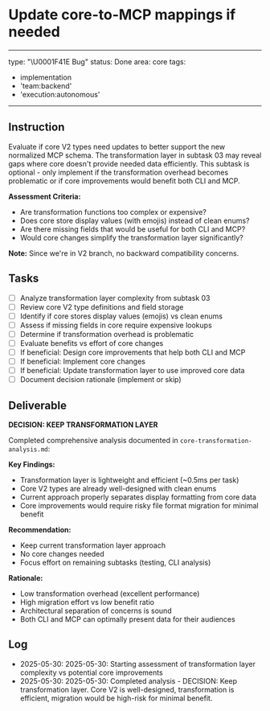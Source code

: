 # Update core-to-MCP mappings if needed

---
type: "\U0001F41E Bug"
status: Done
area: core
tags:
  - implementation
  - 'team:backend'
  - 'execution:autonomous'
---


## Instruction
Evaluate if core V2 types need updates to better support the new normalized MCP schema. The transformation layer in subtask 03 may reveal gaps where core doesn't provide needed data efficiently. This subtask is optional - only implement if the transformation overhead becomes problematic or if core improvements would benefit both CLI and MCP.

**Assessment Criteria:**
- Are transformation functions too complex or expensive?
- Does core store display values (with emojis) instead of clean enums?
- Are there missing fields that would be useful for both CLI and MCP?
- Would core changes simplify the transformation layer significantly?

**Note:** Since we're in V2 branch, no backward compatibility concerns.

## Tasks
- [ ] Analyze transformation layer complexity from subtask 03
- [ ] Review core V2 type definitions and field storage
- [ ] Identify if core stores display values (emojis) vs clean enums
- [ ] Assess if missing fields in core require expensive lookups
- [ ] Determine if transformation overhead is problematic
- [ ] Evaluate benefits vs effort of core changes
- [ ] If beneficial: Design core improvements that help both CLI and MCP
- [ ] If beneficial: Implement core changes
- [ ] If beneficial: Update transformation layer to use improved core data
- [ ] Document decision rationale (implement or skip)

## Deliverable
**DECISION: KEEP TRANSFORMATION LAYER**

Completed comprehensive analysis documented in `core-transformation-analysis.md`:

**Key Findings:**
- Transformation layer is lightweight and efficient (~0.5ms per task)
- Core V2 types are already well-designed with clean enums
- Current approach properly separates display formatting from core data
- Core improvements would require risky file format migration for minimal benefit

**Recommendation:**
- Keep current transformation layer approach
- No core changes needed
- Focus effort on remaining subtasks (testing, CLI analysis)

**Rationale:**
- Low transformation overhead (excellent performance)
- High migration effort vs low benefit ratio
- Architectural separation of concerns is sound
- Both CLI and MCP can optimally present data for their audiences

## Log
- 2025-05-30: 2025-05-30: Starting assessment of transformation layer complexity vs potential core improvements
- 2025-05-30: 2025-05-30: Completed analysis - DECISION: Keep transformation layer. Core V2 is well-designed, transformation is efficient, migration would be high-risk for minimal benefit.
